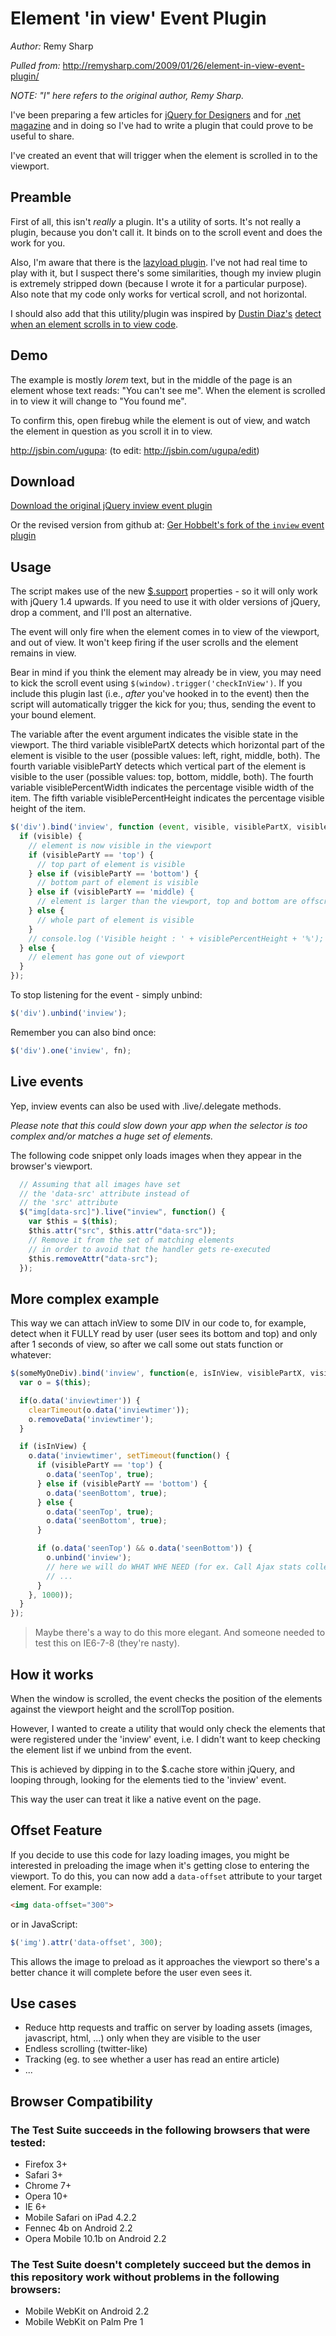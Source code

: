 # Element 'in view' Event Plugin

*Author:* Remy Sharp

*Pulled from:* http://remysharp.com/2009/01/26/element-in-view-event-plugin/

*NOTE: "I" here refers to the original author, Remy Sharp.*

I've been preparing a few articles for [jQuery for Designers][] and for
[.net magazine][] and in doing so I've had to write a plugin that could prove
to be useful to share.

I've created an event that will trigger when the element is scrolled in to the
viewport.


## Preamble

First of all, this isn't *really* a plugin. It's a utility of sorts. It's not
really a plugin, because you don't call it. It binds on to the scroll event and
does the work for you.

Also, I'm aware that there is the [lazyload plugin][]. I've not had real time to
play with it, but I suspect there's some similarities, though my inview plugin
is extremely stripped down (because I wrote it for a particular purpose). Also
note that my code only works for vertical scroll, and not horizontal.

I should also add that this utility/plugin was inspired by [Dustin Diaz's][]
[detect when an element scrolls in to view code][].


## Demo

The example is mostly *lorem* text, but in the middle of the page is an element
whose text reads: "You can't see me". When the element is scrolled in to view
it will change to "You found me".

To confirm this, open firebug while the element is out of view, and watch the
element in question as you scroll it in to view.

http://jsbin.com/ugupa: (to edit: http://jsbin.com/ugupa/edit)


## Download

[Download the original jQuery inview event plugin][]

Or the revised version from github at: [Ger Hobbelt's fork of the `inview` event plugin][]


## Usage

The script makes use of the new [$.support][] properties - so it will only work
with jQuery 1.4 upwards. If you need to use it with older versions of jQuery,
drop a comment, and I'll post an alternative.

The event will only fire when the element comes in to view of the viewport, and
out of view. It won't keep firing if the user scrolls and the element remains in
view.

Bear in mind if you think the element may already be in view, you may need to
kick the scroll event using `$(window).trigger('checkInView')`. If you include
this plugin last (i.e., *after* you've hooked in to the event) then the script
will automatically trigger the kick for you; thus, sending the event to your
bound element.

The variable after the event argument indicates the visible state in the
viewport. 
The third variable visiblePartX detects which horizontal part of the element is visible to the user (possible values: left, right, middle, both).
The fourth variable visiblePartY detects which vertical part of the element is visible to the user (possible values: top, bottom, middle, both).
The fourth variable visiblePercentWidth indicates the percentage visible width of the item. 
The fifth variable visiblePercentHeight indicates the percentage visible height of the item. 

```js
$('div').bind('inview', function (event, visible, visiblePartX, visiblePartY, visiblePercentWidth, visiblePercentHeight) {
  if (visible) {
    // element is now visible in the viewport
    if (visiblePartY == 'top') {
      // top part of element is visible
    } else if (visiblePartY == 'bottom') {
      // bottom part of element is visible
	} else if (visiblePartY == 'middle) {
	  // element is larger than the viewport, top and bottom are offscreen, but middle is visible
    } else {
      // whole part of element is visible
    }
    // console.log ('Visible height : ' + visiblePercentHeight + '%');
  } else {
    // element has gone out of viewport
  }
});
```

To stop listening for the event - simply unbind:

```js
$('div').unbind('inview');
```

Remember you can also bind once:

```js
$('div').one('inview', fn);
```



## Live events

Yep, inview events can also be used with .live/.delegate methods.

_Please note that this could slow down your app when the selector 
is too complex and/or matches a huge set of elements._

The following code snippet only loads images when they appear 
in the browser's viewport.

```js
  // Assuming that all images have set 
  // the 'data-src' attribute instead of 
  // the 'src' attribute
  $("img[data-src]").live("inview", function() {
    var $this = $(this);
    $this.attr("src", $this.attr("data-src"));
    // Remove it from the set of matching elements 
    // in order to avoid that the handler gets re-executed
    $this.removeAttr("data-src");
  });
```


## More complex example

This way we can attach inView to some DIV in our code to, for example, detect
when it FULLY read by user (user sees its bottom and top) and only after 1
seconds of view, so after we call some out stats function or whatever:

```js
$(someMyOneDiv).bind('inview', function(e, isInView, visiblePartX, visiblePartY) {
  var o = $(this);

  if(o.data('inviewtimer')) {
    clearTimeout(o.data('inviewtimer'));
    o.removeData('inviewtimer');
  }

  if (isInView) {
    o.data('inviewtimer', setTimeout(function() {
      if (visiblePartY == 'top') {
        o.data('seenTop', true);
      } else if (visiblePartY == 'bottom') {
        o.data('seenBottom', true);
      } else {
        o.data('seenTop', true);
        o.data('seenBottom', true);
      }

      if (o.data('seenTop') && o.data('seenBottom')) {
        o.unbind('inview');
        // here we will do WHAT WHE NEED (for ex. Call Ajax stats collector)
        // ...
      }
    }, 1000));
  }
});
```

> Maybe there's a way to do this more elegant. And someone needed to test this on
> IE6-7-8 (they're nasty).


## How it works

When the window is scrolled, the event checks the position of the elements
against the viewport height and the scrollTop position.

However, I wanted to create a utility that would only check the elements that
were registered under the 'inview' event, i.e. I didn't want to keep checking
the element list if we unbind from the event.

This is achieved by dipping in to the $.cache store within jQuery, and looping
through, looking for the elements tied to the 'inview' event.

This way the user can treat it like a native event on the page.


## Offset Feature

If you decide to use this code for lazy loading images, you might be interested
in preloading the image when it's getting close to entering the viewport. To
do this, you can now add a `data-offset` attribute to your target element.
For example:

```html
<img data-offset="300">
```

or in JavaScript:

```js
$('img').attr('data-offset', 300);
```

This allows the image to preload as it approaches the viewport so there's a
better chance it will complete before the user even sees it.


## Use cases

* Reduce http requests and traffic on server by loading assets (images, javascript, html, ...) only when they are visible to the user
* Endless scrolling (twitter-like)
* Tracking (eg. to see whether a user has read an entire article)
* ...


## Browser Compatibility

### The Test Suite succeeds in the following browsers that were tested:

* Firefox 3+
* Safari 3+
* Chrome 7+
* Opera 10+
* IE 6+
* Mobile Safari on iPad 4.2.2
* Fennec 4b on Android 2.2
* Opera Mobile 10.1b on Android 2.2


### The Test Suite doesn't completely succeed but the demos in this repository work without problems in the following browsers:

* Mobile WebKit on Android 2.2
* Mobile WebKit on Palm Pre 1




[jQuery for Designers]: http://jqueryfordesigners.com/
[.net magazine]: http://www.netmag.co.uk/
[lazyload plugin]: http://www.appelsiini.net/projects/lazyload
[Dustin Diaz's]: http://www.dustindiaz.com/
[detect when an element scrolls in to view code]: http://www.dustindiaz.com/element-scroll-into-view/
[Download the original jQuery inview event plugin]: http://remysharp.com/downloads/jquery.inview.js
[$.support]: http://api.jquery.com/?support
[Ger Hobbelt's fork of the `inview` event plugin]: https://github.com/GerHobbelt/jquery.inview
